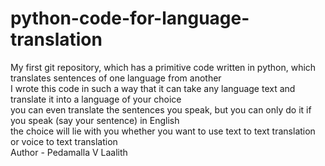 # python-code-for-language-translation
My first git repository, which has a primitive code written in python, which translates sentences of one language from another
<br>
I wrote this code in such a way that it can take any language text and translate it into a language of your choice
<br>
you can even translate the sentences you speak, but you can only do it if you speak (say your sentence) in English
<br>
the choice will lie with you whether you want to use text to text translation or voice to text translation
<br>
Author - Pedamalla V Laalith